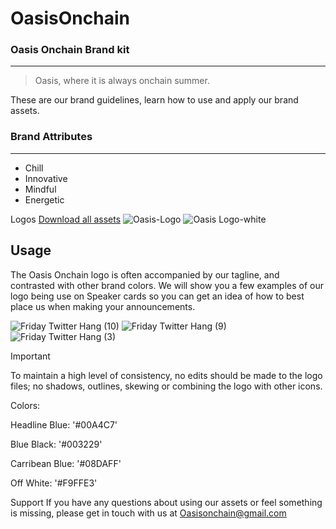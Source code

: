 # OasisOnchain
### Oasis Onchain Brand kit
---
> Oasis, where it is always onchain summer.

These are our brand guidelines, learn how to use and apply our brand assets. 

### Brand Attributes
---
- Chill
- Innovative
- Mindful
- Energetic

Logos
[Download all assets](https://drive.google.com/drive/folders/1uMGrj_mtpcyNsrE57p7VfTyMQmTj97ZO?usp=sharing)
![Oasis-Logo](https://github.com/user-attachments/assets/c44603e8-b642-41a7-b621-23f99a5c319f)
![Oasis Logo-white](https://github.com/user-attachments/assets/d7a78158-0201-4b83-b801-3d0c707c399b)

Usage
---

The Oasis Onchain logo is often accompanied by our tagline, and contrasted with other brand colors. We will show you a few examples of our logo being use on Speaker cards so you can get an idea of how to best place us when making your announcements.

![Friday Twitter Hang (10)](https://github.com/user-attachments/assets/9ac5a021-552c-497c-a721-66f06edfb1ae)
![Friday Twitter Hang (9)](https://github.com/user-attachments/assets/f543875b-dc82-43f3-af93-68811cb9b894)
![Friday Twitter Hang (3)](https://github.com/user-attachments/assets/7503e19f-2dce-4c49-b9f6-af6dda86e4f9)

> [!IMPORTANT]
> To maintain a high level of consistency, no edits should be made to the logo files; no shadows, outlines, skewing or combining the logo with other icons.

Colors:

Headline Blue: '#00A4C7'

Blue Black: '#003229'

Carribean Blue: '#08DAFF'

Off White: '#F9FFE3'


Support
If you have any questions about using our assets or feel something is missing, please get in touch with us at Oasisonchain@gmail.com
